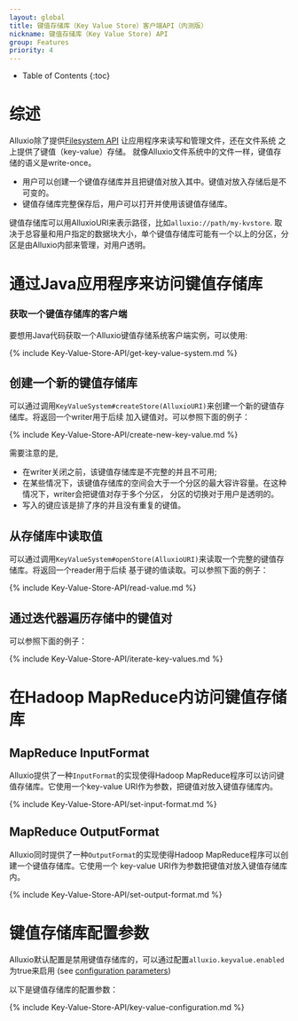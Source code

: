 ```yaml
---
layout: global
title: 键值存储库（Key Value Store）客户端API（内测版）
nickname: 键值存储库（Key Value Store) API
group: Features
priority: 4
---
```


* Table of Contents
{:toc}

# 综述
Alluxio除了提供[Filesystem API](File-System-API.html) 让应用程序来读写和管理文件，还在文件系统
之上提供了键值（key-value）存储。
就像Alluxio文件系统中的文件一样，键值存储的语义是write-once。

* 用户可以创建一个键值存储库并且把键值对放入其中。键值对放入存储后是不可变的。
* 键值存储库完整保存后，用户可以打开并使用该键值存储库。

键值存储库可以用AlluxioURI来表示路径，比如`alluxio://path/my-kvstore`.
取决于总容量和用户指定的数据块大小，单个键值存储库可能有一个以上的分区，分区是由Alluxio内部来管理，对用户透明。

# 通过Java应用程序来访问键值存储库

### 获取一个键值存储库的客户端

要想用Java代码获取一个Alluxio键值存储系统客户端实例，可以使用:

{% include Key-Value-Store-API/get-key-value-system.md %}

## 创建一个新的键值存储库

可以通过调用`KeyValueSystem#createStore(AlluxioURI)`来创建一个新的键值存储库。将返回一个writer用于后续
加入键值对。可以参照下面的例子：

{% include Key-Value-Store-API/create-new-key-value.md %}

需要注意的是,

* 在writer关闭之前，该键值存储库是不完整的并且不可用;
* 在某些情况下，该键值存储库的空间会大于一个分区的最大容许容量。在这种情况下，writer会把键值对存于多个分区，
分区的切换对于用户是透明的。
* 写入的键应该是排了序的并且没有重复的键值。

## 从存储库中读取值

可以通过调用`KeyValueSystem#openStore(AlluxioURI)`来读取一个完整的键值存储库。将返回一个reader用于后续
基于键的值读取。可以参照下面的例子：

{% include Key-Value-Store-API/read-value.md %}

## 通过迭代器遍历存储中的键值对

可以参照下面的例子：

{% include Key-Value-Store-API/iterate-key-values.md %}

# 在Hadoop MapReduce内访问键值存储库

## MapReduce InputFormat

Alluxio提供了一种`InputFormat`的实现使得Hadoop MapReduce程序可以访问键值存储库。它使用一个key-value
URI作为参数，把键值对放入键值存储库内。

{% include Key-Value-Store-API/set-input-format.md %}


## MapReduce OutputFormat
Alluxio同时提供了一种`OutputFormat`的实现使得Hadoop MapReduce程序可以创建一个键值存储库。它使用一个
key-value URI作为参数把键值对放入键值存储库内。

{% include Key-Value-Store-API/set-output-format.md %}

# 键值存储库配置参数

Alluxio默认配置是禁用键值存储库的，可以通过配置`alluxio.keyvalue.enabled`为true来启用 (see
[configuration parameters](Configuration-Settings.html))

以下是键值存储库的配置参数：

{% include Key-Value-Store-API/key-value-configuration.md %}
